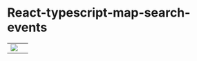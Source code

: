 # React-typescript-map-search-events

<table>
  <tr>
    <td><img src="https://github.com/user-attachments/assets/26f36296-0b4e-4de8-b909-a5f2797a8b72"><td>
  </tr>
</table>
